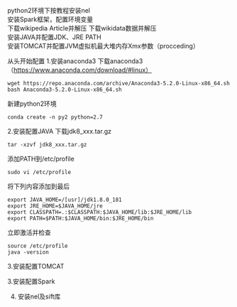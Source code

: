 python2环境下按教程安装nel  
安装Spark框架，配置环境变量  
下载wikipedia Article并解压
下载wikidata数据并解压   
安装JAVA并配置JDK、JRE PATH  
安装TOMCAT并配置JVM虚拟机最大堆内存Xmx参数（procceding）




从头开始配置
1.安装anaconda3
下载anaconda3 （https://www.anaconda.com/download/#linux）
```
wget https://repo.anaconda.com/archive/Anaconda3-5.2.0-Linux-x86_64.sh
bash Anaconda3-5.2.0-Linux-x86_64.sh
```
新建python2环境
```
conda create -n py2 python=2.7
```

2.安装配置JAVA
下载jdk8_xxx.tar.gz
```
tar -xzvf jdk8_xxx.tar.gz
```
添加PATH到/etc/profile
```
sudo vi /etc/profile
```
将下列内容添加到最后
```
export JAVA_HOME=/[usr]/jdk1.8.0_181
export JRE_HOME=$JAVA_HOME/jre
export CLASSPATH=.:$CLASSPATH:$JAVA_HOME/lib:$JRE_HOME/lib
export PATH=$PATH:$JAVA_HOME/bin:$JRE_HOME/bin
```
立即激活并检查
```
source /etc/profile
java -version
```

3.安装配置TOMCAT

3.安装配置Spark

4. 安装nel及sift库
